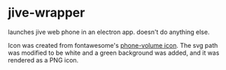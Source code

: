 # jive-wrapper

launches jive web phone in an electron app. doesn't do anything else.

Icon was created from fontawesome's [phone-volume icon](https://fontawesome.com/icons/phone-volume?style=solid). The svg path was modified to be white and a green background was added, and it was rendered as a PNG icon.